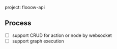 project: flooow-api


## Process

- [ ] support CRUD for action or node by websocket
- [ ] support graph execution
